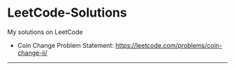 # LeetCode-Solutions
My solutions on LeetCode

* Coin Change 
Problem Statement: https://leetcode.com/problems/coin-change-ii/

------------------------------------------------------------------
